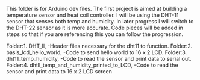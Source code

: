 This folder is for Arduino dev files.  The first project is aimed at building a temperature sensor and heat coil controller.  I will be using the DHT-11 sensor that senses both temp and humidity.  In later progress I will switch to the DHT-22 sensor as it is more accurate.  Code pieces will be added in steps so that if you are referencing this you can follow the progression.

Folder:1.  DHT_ll, -Header files necessary for the dht11 to function.
Folder:2.  basis_lcd_hello_world, -Code to send hello world to 16 x 2 LCD.
Folder:3.  dht11_temp_humidity, -Code to read the sensor and print data to serial out.
Folder:4.  dhtll_temp_and_humidity_printed_to_LCD, -Code to read the sensor and print data to 16 x 2 LCD screen
